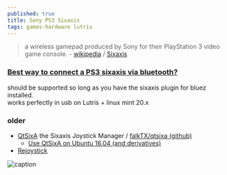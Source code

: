 ```yaml
---
published: true
title: Sony PS3 Sixaxis
tags: games-hardware lutris
---
```

> a wireless gamepad produced by Sony for their PlayStation 3 video game console. - [wikipedia](https://en.wikipedia.org/wiki/Sixaxis) / [Sixaxis](https://help.ubuntu.com/community/Sixaxis)

### [Best way to connect a PS3 sixaxis via bluetooth? ](https://www.reddit.com/r/linux_gaming/comments/84179z/best_way_to_connect_a_ps3_sixaxis_via_bluetooth/)

should be supported so long as you have the sixaxis plugin for bluez installed.  
works perfectly in usb on Lutris + linux mint 20.x

### older

- [QtSixA](http://qtsixa.sourceforge.net/)  the Sixaxis Joystick Manager / [falkTX/qtsixa (github)](https://github.com/falkTX/qtsixa)
	- [Use QtSixA on Ubuntu 16.04 (and derivatives)](https://retropie.org.uk/forum/topic/2913/guide-use-qtsixa-on-ubuntu-16-04-and-derivatives)
- [Rejoystick](http://rejoystick.sourceforge.net/)

![caption](https://upload.wikimedia.org/wikipedia/commons/thumb/8/89/PlayStation3-Sixaxis.jpg/450px-PlayStation3-Sixaxis.jpg)
